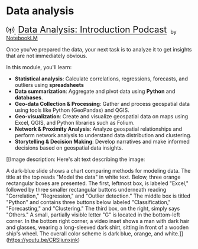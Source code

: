 # Data analysis

[<svg class="bi bi-broadcast-pin" fill="currentColor" height="22" viewbox="0 0 16 16" width="22" xmlns="http://www.w3.org/2000/svg">
<path d="M3.05 3.05a7 7 0 0 0 0 9.9.5.5 0 0 1-.707.707 8 8 0 0 1 0-11.314.5.5 0 0 1 .707.707m2.122 2.122a4 4 0 0 0 0 5.656.5.5 0 1 1-.708.708 5 5 0 0 1 0-7.072.5.5 0 0 1 .708.708m5.656-.708a.5.5 0 0 1 .708 0 5 5 0 0 1 0 7.072.5.5 0 1 1-.708-.708 4 4 0 0 0 0-5.656.5.5 0 0 1 0-.708m2.122-2.12a.5.5 0 0 1 .707 0 8 8 0 0 1 0 11.313.5.5 0 0 1-.707-.707 7 7 0 0 0 0-9.9.5.5 0 0 1 0-.707zM6 8a2 2 0 1 1 2.5 1.937V15.5a.5.5 0 0 1-1 0V9.937A2 2 0 0 1 6 8"></path>
</svg> <span style="font-size: 24px; margin: 0 6px; vertical-align: bottom">Data Analysis: Introduction Podcast</span>](https://drive.google.com/file/d/1isjtxFa43CLIFlLpo8mwwQfBog9VlXYl/view) by [NotebookLM](https://notebooklm.google.com/)

Once you've prepared the data, your next task is to analyze it to get insights that are not immediately obvious.

In this module, you'll learn:

- **Statistical analysis**: Calculate correlations, regressions, forecasts, and outliers using **spreadsheets**
- **Data summarization**: Aggregate and pivot data using **Python** and **databases**.
- **Geo-data Collection &amp; Processing**: Gather and process geospatial data using tools like Python (GeoPandas) and QGIS.
- **Geo-visualization**: Create and visualize geospatial data on maps using Excel, QGIS, and Python libraries such as Folium.
- **Network &amp; Proximity Analysis**: Analyze geospatial relationships and perform network analysis to understand data distribution and clustering.
- **Storytelling &amp; Decision Making**: Develop narratives and make informed decisions based on geospatial data insights.

[[Image description: Here's alt text describing the image:

A dark-blue slide shows a chart comparing methods for modeling data.  The title at the top reads "Model the data" in white text. Below, three orange rectangular boxes are presented.  The first, leftmost box, is labeled "Excel," followed by three smaller rectangular buttons underneath reading "Correlation," "Regression," and "Outlier detection." The middle box is titled "Python" and contains three buttons below labeled "Classification," "Forecasting," and "Clustering." The third box, on the right, simply says "Others."  A small, partially visible letter "G" is located in the bottom-left corner. In the bottom right corner, a video inset shows a man with dark hair and glasses, wearing a long-sleeved dark shirt,  sitting in front of a wooden ship's wheel. The overall color scheme is dark blue, orange, and white.]](https://youtu.be/CRSljunxjnk)

